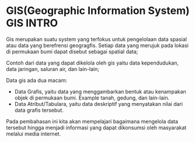 # GIS(Geographic Information System) GIS INTRO

Gis merupakan suatu system yang terfokus untuk pengelolaan data spasial atau data yang berefrensi geogragfis. Setiap data yang merujuk pada lokasi di permukaan bumi dapat disebut sebagai spatial data;

Contoh dari data yang dapat dikelola oleh gis yaitu data kependudukan, data jaringan, saluran air, dan lain-lain;

Data gis ada dua macam:

+ Data Grafis, yaitu data yang menggambarkan bentuk atau kenampakan objek di permukaan bumi. Example tanah, gedung, dan lain-lain.
+ Data Atribut/Tabulara, yaitu data deskriptif yang menyatakan nilai dari data grafis tersebut.

Pada pembahasan ini kita akan mempelajari bagaimana mengelola data tersebut hingga menjadi informasi yang dapat dikonsumsi oleh masyarakat melalui media internet.


